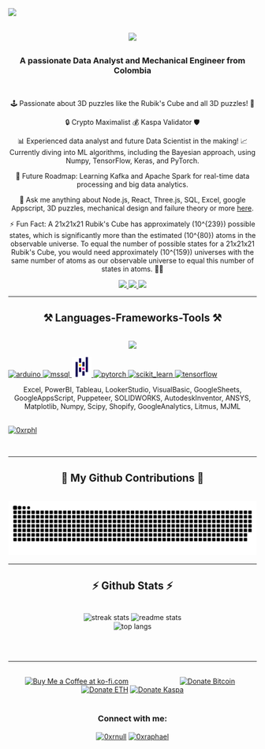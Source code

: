 <img align="left" src="https://visitor-badge.laobi.icu/badge?page_id=0xrphl.0xrphl" />
<h1 align="center">
    <img src="https://readme-typing-svg.herokuapp.com/?font=Righteous&size=35&center=true&vCenter=true&width=500&height=70&duration=4000&lines=Hi+There!+👋;+I'm+Raphael!;" />
</h1>

<h3 align="center">A passionate Data Analyst and Mechanical Engineer from Colombia</h3>

<br/>

<div align="center">
 
🕹️ Passionate about 3D puzzles like the Rubik's Cube and all 3D puzzles! 🧩

🔒 Crypto Maximalist 💰 Kaspa Validator 🛡️

📊 Experienced data analyst and future Data Scientist in the making! 📈 Currently diving into ML algorithms, including the Bayesian approach, using Numpy, TensorFlow, Keras, and PyTorch.

🌱 Future Roadmap: Learning Kafka and Apache Spark for real-time data processing and big data analytics.

💬 Ask me anything about Node.js, React, Three.js, SQL, Excel, google Appscript, 3D puzzles, mechanical design and failure theory or more [here](https://github.com/0xrphl/0xrphl/issues/new).

⚡ Fun Fact: A 21x21x21 Rubik's Cube has approximately \(10^{239}\) possible states, which is significantly more than the estimated \(10^{80}\) atoms in the observable universe. To equal the number of possible states for a 21x21x21 Rubik's Cube, you would need approximately \(10^{159}\) universes with the same number of atoms as our observable universe to equal this number of states in atoms. 🧊🤯

</div>

 
<div align="center"> 
  <a href="mailto:0xrphl@gmail.com">
    <img src="https://img.shields.io/badge/Gmail-333333?style=for-the-badge&logo=gmail&logoColor=red" />
  </a>
  <a href="https://www.linkedin.com/in/0xraphael/" target="_blank">
    <img src="https://img.shields.io/badge/LinkedIn-0077B5?style=for-the-badge&logo=linkedin&logoColor=white" target="_blank" />
  </a>
  <a href="https://0xraphael.com/" target="_blank">
     <img src="https://img.shields.io/badge/Portfolio-FF5722?style=for-the-badge&logo=todoist&logoColor=white" target="_blank" /> <!-- sqlite, safari, google-chrome are other good icon options -->
  </a>
</div>

 <hr/>
 
<h2 align="center">⚒️ Languages-Frameworks-Tools ⚒️</h2>
<br/>
<div align="center">
    <img src="https://skillicons.dev/icons?i=py,cpp,docker,css,figma,git,github,html,js,matlab,mongodb,mysql,nextjs,nodejs,octave,postgres,pytorch,ts,visualstudio,vscode,react,sklearn,selenium,solidity,tailwind,tensorflow,threejs,wordpress,blender" />
    <br>
    <p align="left"> <a href="https://www.arduino.cc/" target="_blank" rel="noreferrer"> <img src="https://cdn.worldvectorlogo.com/logos/arduino-1.svg" alt="arduino" width="40" height="40"/> </a> <a href="https://www.microsoft.com/en-us/sql-server" target="_blank" rel="noreferrer"> <img src="https://www.svgrepo.com/show/303229/microsoft-sql-server-logo.svg" alt="mssql" width="40" height="40"/> </a> <a href="https://pandas.pydata.org/" target="_blank" rel="noreferrer"> <img src="https://raw.githubusercontent.com/devicons/devicon/2ae2a900d2f041da66e950e4d48052658d850630/icons/pandas/pandas-original.svg" alt="pandas" width="40" height="40"/> </a> <a href="https://pytorch.org/" target="_blank" rel="noreferrer"> <img src="https://www.vectorlogo.zone/logos/pytorch/pytorch-icon.svg" alt="pytorch" width="40" height="40"/> </a> <a href="https://scikit-learn.org/" target="_blank" rel="noreferrer"> <img src="https://upload.wikimedia.org/wikipedia/commons/0/05/Scikit_learn_logo_small.svg" alt="scikit_learn" width="40" height="40"/> </a> <a href="https://www.tensorflow.org" target="_blank" rel="noreferrer"> <img src="https://www.vectorlogo.zone/logos/tensorflow/tensorflow-icon.svg" alt="tensorflow" width="40" height="40"/> </a> </p>
    <div>Excel, PowerBI, Tableau, LookerStudio, VisualBasic, GoogleSheets, GoogleAppsScript, Puppeteer, SOLIDWORKS, AutodeskInventor, ANSYS, Matplotlib, Numpy, Scipy, Shopify, GoogleAnalytics, Litmus, MJML</div>
    <br>
</div>

<p align="left"> <a href="https://github.com/ryo-ma/github-profile-trophy"><img src="https://github-profile-trophy.vercel.app/?username=0xrphl" alt="0xrphl" /></a> </p>

<br/>
<hr/>

<div align="center">
  <h2>🐍 My Github Contributions 🐍</h2>
  <br>
  <img alt="snake eating my contributions" src="https://raw.githubusercontent.com/0xrphl/0xrphl/output/github-contribution-grid-snake.svg" />
  <br/>
</div>

<hr/>

<h2 align="center">⚡ Github Stats ⚡</h2>
<br>
<div align=center>
  <img width=390 src="https://github-readme-streak-stats-six-black.vercel.app?user=0xrphl&theme=react&border_radius=10" alt="streak stats"/>
  <img width=390 src="https://github-readme-stats-salesp07.vercel.app/api?username=0xrphl&count_private=true&show_icons=true&theme=react&rank_icon=github&border_radius=10" alt="readme stats" />
  <br/>
  <img width=325 align="center" src="https://github-readme-stats-salesp07.vercel.app/api/top-langs/?username=0xrphl&hide=HTML&langs_count=8&layout=compact&theme=react&border_radius=10&size_weight=0.5&count_weight=0.5&exclude_repo=github-readme-stats" alt="top langs" />
</div>

<br/><br/>

<hr/>

<br/>
<div align=center>
    <div align=center>
        <a href='https://ko-fi.com/W7W2U4OSB' target='_blank' style='margin-right: 100px;'><img height='80' style='border:0px;height:50px;' src='https://storage.ko-fi.com/cdn/kofi5.png?v=3'alt='Buy Me a Coffee at ko-fi.com' /></a>
        <a href='https://ibb.co/h7TCMKK' target='_blank' target='_blank' style='display: inline-block; margin-right: 10px;'><img height='80' style='border:0px;height:65px;' src='https://www.mundiplumarii.com/en/wp-content/uploads/2017/12/bitcoin_donation-1.png'  alt='Donate Bitcoin'/></a>
        <a href='https://ibb.co/NjfBq1r' target='_blank'><img height='80' style='border:0px;height:140px;' src='https://static.vecteezy.com/system/resources/previews/010/851/687/original/3d-illustration-coin-ethereum-png.png'  alt='Donate ETH'/></a>
         <a href='https://ibb.co/dbDMmWn' target='_blank'><img height='80' style='border:0px;height:130px;' src='https://i.ibb.co/K6WzRk0/white-6f2e981e-5ad4-44c3-9b7d-5daaf0e34e99p-Photoroom-png-Photoroom.png'  alt='Donate Kaspa'/></a>
    </div>
</div>
</div>
<br/>
<h3 align="center">Connect with me:</h3>
<p align="center">
<a href="https://twitter.com/0xrnull" target="blank"><img align="center" src="https://raw.githubusercontent.com/rahuldkjain/github-profile-readme-generator/master/src/images/icons/Social/twitter.svg" alt="0xrnull" height="30" width="40" /></a>
<a href="https://linkedin.com/in/0xraphael" target="blank"><img align="center" src="https://raw.githubusercontent.com/rahuldkjain/github-profile-readme-generator/master/src/images/icons/Social/linked-in-alt.svg" alt="0xraphael" height="30" width="40" /></a>
</p>

